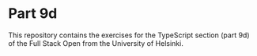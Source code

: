 # Part 9d

This repository contains the exercises for the TypeScript section (part 9d) of the Full Stack Open from the University of Helsinki.